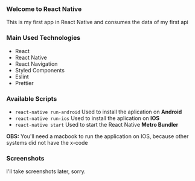 <h3>Welcome to React Native</h3>


<span>This is my first app in React Native and consumes the data of my first api</span>


<h3>Main Used Technologies</h3>

<ul>
  <li>React</li>
  <li>React Native</li>
  <li>React Navigation</li>
  <li>Styled Components</li>
  <li>Eslint</li>
  <li>Prettier</li>
</ul>

<h3>Available Scripts</h3>

<ul>
  <li>
    <code>react-native run-android</code>
    <span>Used to install the aplication on <strong>Android</strong><span>
  </li>
  <li>
    <code>react-native run-ios</code>
    <span>Used to install the aplication on <strong>IOS</strong><span>
  </li>
  <li>
    <code>react-native start</code>
    <span>Used to start the React Native <strong>Metro Bundler</strong><span>
  </li>
</ul>

<strong>OBS:</strong> <span>You'll need a macbook to run the application on IOS, because other systems did not have the x-code</span>

<h3>Screenshots</h3>

<span>I'll take screenshots later, sorry.</span>
